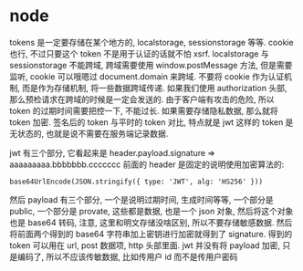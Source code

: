 # node

tokens 是一定要存储在某个地方的, localstorage, sessionstorage 等等. cookie 也行, 不过只要这个 token 不是用于认证的话就不怕 xsrf.
localstorage 与 sessionstorage 不能跨域, 跨域需要使用 window.postMessage 方法, 但是需要监听, cookie 可以哦嗯过 document.domain 来跨域.
不要将 cookie 作为认证机制, 而是作为存储机制, 将一些数据跨域传递.
如果我们使用 authorization 头部, 那么预检请求在跨域的时候是一定会发送的.
由于客户端有攻击的危险, 所以 token 的过期时间需要把控一下, 不能过长.
如果需要存储隐私数据, 那么就将 token 加密.
签名后的 token 与平时的 token 对比, 特点就是 jwt 这样的 token 是无状态的, 也就是说不需要在服务端记录数据.

jwt 有三个部分, 它看起来是 header.payload.signature => aaaaaaaaa.bbbbbbb.ccccccc
前面的 header 是固定的说明使用加密算法的:
```
base64UrlEncode(JSON.stringify({ type: 'JWT', alg: 'HS256' }))
```
然后 payload 有三个部分, 一个是说明过期时间, 生成时间等等, 一个部分是 public, 一个部分是 provate, 这些都是数据, 也是一个 json 对象,
然后将这个对象也是 base64 转码, 注意, 这里和明文存储没啥区别, 所以不要存储敏感数据.
然后将前面两个得到的 base64 字符串加上密钥进行加密就得到了 signature.
得到的 token 可以用在 url, post 数据项, http 头部里面.
jwt 并没有将 payload 加密, 只是编码了, 所以不应该传敏数据, 比如传用户 id 而不是传用户密码
